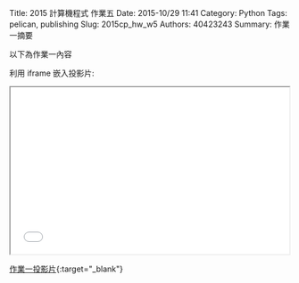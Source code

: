 Title: 2015 計算機程式 作業五
Date: 2015-10/29 11:41
Category: Python
Tags: pelican, publishing
Slug: 2015cp_hw_w5
Authors: 40423243
Summary: 作業一摘要

以下為作業一內容

利用 iframe 嵌入投影片:

<iframe src="40423243_cp_w5_p.html" width="500" height="300"></iframe>

[作業一投影片](40423243_cp_w5_p.html){:target="_blank"}